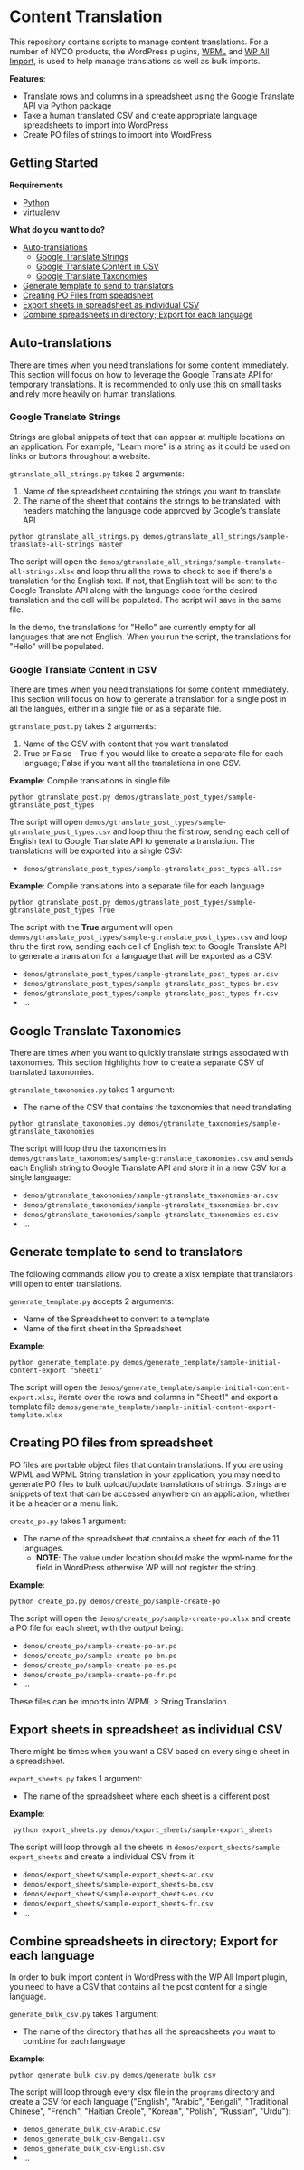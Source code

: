 # Content Translation

This repository contains scripts to manage content translations. For a number of NYCO products, the WordPress plugins, [WPML](https://wpml.org/) and [WP All Import](https://www.wpallimport.com/), is used to help manage translations as well as bulk imports.

**Features**:
* Translate rows and columns in a spreadsheet using the Google Translate API via Python package
* Take a human translated CSV and create appropriate language spreadsheets to import into WordPress
* Create PO files of strings to import into WordPress

## Getting Started
**Requirements**
* [Python](https://www.python.org/downloads/)
* [virtualenv](https://docs.python.org/3/tutorial/venv.html)

**What do you want to do?**
* <a href="#Auto-translations">Auto-translations</a>
    * <a href="#Google-Translate-Strings">Google Translate Strings</a>
    * <a href="#Google-Translate-Content-in-CSV">Google Translate Content in CSV</a>
    * <a href="#Google-Translate-Taxonomies">Google Translate Taxonomies</a>
* <a href="#Generate-template-to-send-to-translators">Generate template to send to translators</a>
* <a href="#Creating-PO-files-from-spreadsheet">Creating PO Files from speadsheet</a>
* <a href="#Export-sheets-in-spreadsheet-as-individual-CSV">Export sheets in spreadsheet as individual CSV</a>
* <a href="#Combine-spreadsheets-in-directory-Export-for-each-language">Combine spreadsheets in directory; Export for each language</a>

## Auto-translations
There are times when you need translations for some content immediately. This section will focus on how to leverage the Google Translate API for temporary translations. It is recommended to only use this on small tasks and rely more heavily on human translations.

### Google Translate Strings
Strings are global snippets of text that can appear at multiple locations on an application. For example, "Learn more" is a string as it could be used on links or buttons throughout a website.

`gtranslate_all_strings.py` takes 2 arguments:
1. Name of the spreadsheet containing the strings you want to translate
2. The name of the sheet that contains the strings to be translated, with headers matching the language code approved by Google's translate API

```
python gtranslate_all_strings.py demos/gtranslate_all_strings/sample-translate-all-strings master
```
The script will open the `demos/gtranslate_all_strings/sample-translate-all-strings.xlsx` and loop thru all the rows to check to see if there's a translation for the English text. If not, that English text will be sent to the Google Translate API along with the language code for the desired translation and the cell will be populated. The script will save in the same file.

In the demo, the translations for "Hello" are currently empty for all languages that are not English. When you run the script, the translations for "Hello" will be populated.

### Google Translate Content in CSV
There are times when you need translations for some content immediately. This section will focus on how to generate a translation for a single post in all the langues, either in a single file or as a separate file.

`gtranslate_post.py` takes 2 arguments:
1. Name of the CSV with content that you want translated
2. True or False - True if you would like to create a separate file for each language; False if you want all the translations in one CSV.

**Example**: Compile translations in single file
```
python gtranslate_post.py demos/gtranslate_post_types/sample-gtranslate_post_types
```
The script will open `demos/gtranslate_post_types/sample-gtranslate_post_types.csv` and loop thru the first row, sending each cell of English text to Google Translate API to generate a translation. The translations will be exported into a single CSV:
* `demos/gtranslate_post_types/sample-gtranslate_post_types-all.csv`

**Example**: Compile translations into a separate file for each language
```
python gtranslate_post.py demos/gtranslate_post_types/sample-gtranslate_post_types True
```
The script with the **True** argument will open `demos/gtranslate_post_types/sample-gtranslate_post_types.csv` and loop thru the first row, sending each cell of English text to Google Translate API to generate a translation for a language that will be exported as a CSV:
* `demos/gtranslate_post_types/sample-gtranslate_post_types-ar.csv`
* `demos/gtranslate_post_types/sample-gtranslate_post_types-bn.csv`
* `demos/gtranslate_post_types/sample-gtranslate_post_types-fr.csv`
* ...

## Google Translate Taxonomies
There are times when you want to quickly translate strings associated with taxonomies. This section highlights how to create a separate CSV of translated taxonomies.

`gtranslate_taxonomies.py` takes 1 argument:
* The name of the CSV that contains the taxonomies that need translating

```
python gtranslate_taxonomies.py demos/gtranslate_taxonomies/sample-gtranslate_taxonomies
```
The script will loop thru the taxonomies in `demos/gtranslate_taxonomies/sample-gtranslate_taxonomies.csv` and sends each English string to Google Translate API and store it in a new CSV for a single language:
* `demos/gtranslate_taxonomies/sample-gtranslate_taxonomies-ar.csv`
* `demos/gtranslate_taxonomies/sample-gtranslate_taxonomies-bn.csv`
* `demos/gtranslate_taxonomies/sample-gtranslate_taxonomies-es.csv`
* ...

## Generate template to send to translators
The following commands allow you to create a xlsx template that translators will open to enter translations.

`generate_template.py` accepts 2 arguments:
* Name of the Spreadsheet to convert to a template
* Name of the first sheet in the Spreadsheet

**Example**:
```
python generate_template.py demos/generate_template/sample-initial-content-export "Sheet1"
```
The script will open the `demos/generate_template/sample-initial-content-export.xlsx`, iterate over the rows and columns in "Sheet1" and export a template file `demos/generate_template/sample-initial-content-export-template.xlsx`


## Creating PO files from spreadsheet
PO files are portable object files that contain translations. If you are using WPML and WPML String translation in your application, you may need to generate PO files to bulk upload/update translations of strings. Strings are snippets of text that can be accessed anywhere on an application, whether it be a header or a menu link.

`create_po.py` takes 1 argument:
* The name of the spreadsheet that contains a sheet for each of the 11 languages.
    * **NOTE**: The value under location should make the wpml-name for the field in WordPress otherwise WP will not register the string.

**Example**:
```
python create_po.py demos/create_po/sample-create-po
```
The script will open the `demos/create_po/sample-create-po.xlsx` and create a PO file for each sheet, with the output being:
* `demos/create_po/sample-create-po-ar.po`
* `demos/create_po/sample-create-po-bn.po`
* `demos/create_po/sample-create-po-es.po`
* `demos/create_po/sample-create-po-fr.po`
* ...

These files can be imports into WPML > String Translation.

## Export sheets in spreadsheet as individual CSV
There might be times when you want a CSV based on every single sheet in a spreadsheet.

`export_sheets.py` takes 1 argument:
* The name of the spreadsheet where each sheet is a different post

**Example**:

```
 python export_sheets.py demos/export_sheets/sample-export_sheets
```
The script will loop through all the sheets in `demos/export_sheets/sample-export_sheets` and create a individual CSV from it:
* `demos/export_sheets/sample-export_sheets-ar.csv`
* `demos/export_sheets/sample-export_sheets-bn.csv`
* `demos/export_sheets/sample-export_sheets-es.csv`
* `demos/export_sheets/sample-export_sheets-fr.csv`
* ...

## Combine spreadsheets in directory; Export for each language
In order to bulk import content in WordPress with the WP All Import plugin, you need to have a CSV that contains all the post content for a single language.

`generate_bulk_csv.py` takes 1 argument:
* The name of the directory that has all the spreadsheets you want to combine for each language

**Example**:

```
python generate_bulk_csv.py demos/generate_bulk_csv
```
The script will loop through every xlsx file in the `programs` directory and create a CSV for each language ("English", "Arabic", "Bengali", "Traditional Chinese", "French", "Haitian Creole", "Korean", "Polish", "Russian", "Urdu"):

* `demos_generate_bulk_csv-Arabic.csv`
* `demos_generate_bulk_csv-Bengali.csv`
* `demos_generate_bulk_csv-English.csv`
* ...